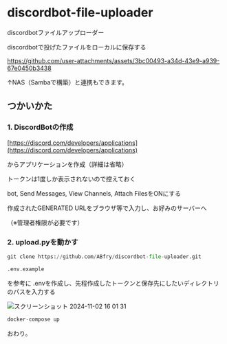 # **discordbot-file-uploader**

discordbotファイルアップローダー

discordbotで投げたファイルをローカルに保存する


https://github.com/user-attachments/assets/3bc00493-a34d-43e9-a939-67e0450b3438

↑NAS（Sambaで構築）と連携もできます。

## つかいかた

### 1. DiscordBotの作成

[https://discord.com/developers/applications](https://discord.com/developers/applications)

からアプリケーションを作成（詳細は省略）

トークンは1度しか表示されないので控えておく

bot, Send Messages, View Channels, Attach FilesをONにする

作成されたGENERATED URLをブラウザ等で入力し、お好みのサーバーへ

（※管理者権限が必要です）

### 2. upload.pyを動かす

```python
git clone https://github.com/ABfry/discordbot-file-uploader.git
```

```python
.env.example
```

を参考に .envを作成し、先程作成したトークンと保存先にしたいディレクトリのパスを入力する

![スクリーンショット 2024-11-02 16 01 31](https://github.com/user-attachments/assets/7f60839e-7f06-4f94-a27d-48e3dc672dd2)

```python
docker-compose up
```

おわり。
